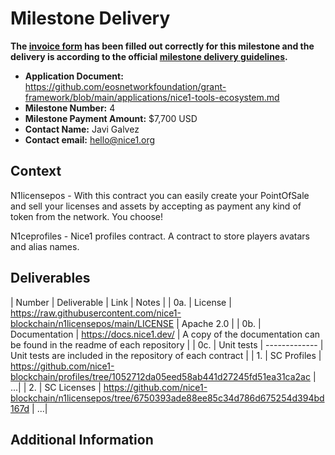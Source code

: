 # Milestone Delivery


**The [invoice form](https://forms.gle/wLuAzXKa9qYrZQob9) has been filled out correctly for this milestone and the delivery is according to the official [milestone delivery guidelines](https://github.com/eosnetworkfoundation/grant-framework/blob/master/docs/milestone-deliverables-guidelines.md).**  

* **Application Document:** https://github.com/eosnetworkfoundation/grant-framework/blob/main/applications/nice1-tools-ecosystem.md
* **Milestone Number:** 4
* **Milestone Payment Amount:** $7,700 USD
* **Contact Name:** Javi Galvez
* **Contact email:** hello@nice1.org

## Context
N1licensepos - With this contract you can easily create your PointOfSale and sell your licenses and assets by accepting as payment any kind of token from the network. You choose!

N1ceprofiles - Nice1 profiles contract. A contract to store players avatars and alias names.

## Deliverables
| Number | Deliverable | Link | Notes |
| 0a. | License | https://raw.githubusercontent.com/nice1-blockchain/n1licensepos/main/LICENSE | Apache 2.0 |
| 0b. | Documentation | https://docs.nice1.dev/ | A copy of the documentation can be found in the readme of each repository |
| 0c. | Unit tests | ------------- | Unit tests are included in the repository of each contract |
| 1. | SC Profiles | https://github.com/nice1-blockchain/profiles/tree/1052712da05eed58ab441d27245fd51ea31ca2ac | ...| 
| 2.  | SC Licenses | https://github.com/nice1-blockchain/n1licensepos/tree/6750393ade88ee85c34d786d675254d394bd167d | ...| 

## Additional Information

